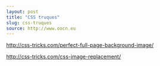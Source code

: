 ```yaml
---
layout: post
title: "CSS truques"
slug: css-truques
source: http://www.oocn.eu
---
```


http://css-tricks.com/perfect-full-page-background-image/


http://css-tricks.com/css-image-replacement/
